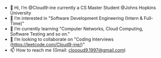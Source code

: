 - 👋 Hi, I’m @Cloud9-ine currently a CS Master Student @Johns Hopkins University
- 👀 I’m interested in "Software Development Engineering (Intern & Full-Time)"
- 🌱 I’m currently learning "Computer Networks, Cloud Computing, Software Testing and so on."
- 💞️ I’m looking to collaborate on "Coding Interviews (https://leetcode.com/Cloud9-ine/)"
- 📫 How to reach me (Gmail: cloooud9.1997@gmail.com)

<!---
Cloud9-ine/Cloud9-ine is a ✨ special ✨ repository because its `README.md` (this file) appears on your GitHub profile.
You can click the Preview link to take a look at your changes.
--->
